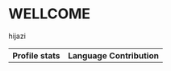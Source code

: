 # WELLCOME
hijazi
<p align="center">
   <table>
      <tr>
       <th>Profile stats  </th>
       <th>Language Contribution</th>
     </tr>
      <tr>
<!--        <td><img alt="Devorein :: Profile Stats" src="https://github-readme-stats.vercel.app/api?username=odoomates&show_icons=true&theme=radical"> </td>
       <td><img alt="Devorein :: Top Langs]" src="https://github-readme-stats.vercel.app/api/top-langs/?username=odoomates&langs_count=10&theme=merko&layout=compact&hide=html"> </td> -->
   </table>
</p>
